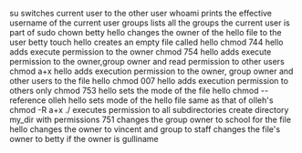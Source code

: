 su switches current user to the other user
whoami prints the effective username of the current user
groups lists all the groups the current user is part of
sudo chown betty hello changes the owner of the hello file to the user betty
touch hello creates an empty file called hello
chmod 744 hello adds execute permission to the owner
chmod 754 hello adds execute permission to the owner,group owner and read permission to other users
chmod a+x hello adds execution permission to the owner, group owner and other users to the file hello
chmod 007 hello adds execution permission to others only
chmod 753 hello sets the mode of the file hello
chmod --reference olleh hello sets mode of the hello file same as that of olleh's
chmod -R a+x ./ executes permission to all subdirectories
create directory my_dir with permissions 751
changes the group owner to school for the file hello
changes the owner to vincent and group to staff
changes the file's owner to betty if the owner is gulliname